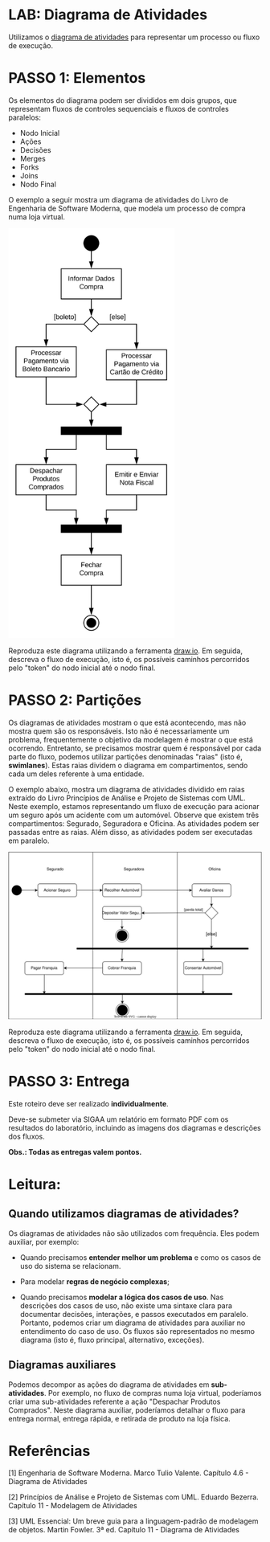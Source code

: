 # LAB: Diagrama de Atividades

Utilizamos o [diagrama de atividades](https://engsoftmoderna.info/cap4.html#diagrama-de-atividades) para representar um processo ou fluxo de execução.


# PASSO 1: Elementos

Os elementos do diagrama podem ser divididos em dois grupos, que representam fluxos de controles sequenciais e fluxos de controles paralelos:

* Nodo Inicial
* Ações
* Decisões
* Merges
* Forks
* Joins
* Nodo Final


O exemplo a seguir mostra um diagrama de atividades do Livro de Engenharia de Software Moderna, que modela um processo de compra numa loja virtual.

<img src="imagens/eng-soft-moderna-diagrama-atividades.svg" width="330"/>


Reproduza este diagrama utilizando a ferramenta [draw.io](https://draw.io). Em seguida, descreva o fluxo de execução, isto é, os possíveis caminhos percorridos pelo "token" do nodo inicial até o nodo final.

# PASSO 2: Partições

Os diagramas de atividades mostram o que está acontecendo, mas não mostra quem são os responsáveis. Isto não é necessariamente um problema, frequentemente o objetivo da modelagem é mostrar o que está ocorrendo.
Entretanto, se precisamos mostrar quem é responsável por cada parte do fluxo, podemos utilizar partições denominadas "raias" (isto é, __swimlanes__). Estas raias dividem o diagrama em compartimentos, sendo cada um deles referente à uma entidade.

O exemplo abaixo, mostra um diagrama de atividades dividido em raias extraído do Livro Princípios de Análise e Projeto de Sistemas com UML. Neste exemplo, estamos representando um fluxo de execução para acionar um seguro após um acidente com um automóvel.
Observe que existem três compartimentos: Segurado, Seguradora e Oficina. As atividades podem ser passadas entre as raias.
Além disso, as atividades podem ser executadas em paralelo.

<img src="imagens/diagrama-atividades-raias-seguradora.svg" width="830"/>

Reproduza este diagrama utilizando a ferramenta [draw.io](https://draw.io). Em seguida, descreva o fluxo de execução, isto é, os possíveis caminhos percorridos pelo "token" do nodo inicial até o nodo final.

# PASSO 3: Entrega

Este roteiro deve ser realizado **individualmente**.

Deve-se submeter via SIGAA um relatório em formato PDF com os resultados do laboratório, incluindo as imagens dos diagramas e descrições dos fluxos.

**Obs.: Todas as entregas valem pontos.**

# Leitura:

## Quando utilizamos diagramas de atividades?

Os diagramas de atividades não são utilizados com frequência. Eles podem auxiliar, por exemplo:

* Quando precisamos **entender melhor um problema** e como os casos de uso do sistema se relacionam.

* Para modelar **regras de negócio complexas**;

* Quando precisamos **modelar a lógica dos casos de uso**. Nas descrições dos casos de uso, não existe uma sintaxe clara para documentar decisões, interações, e passos executados em paralelo. Portanto, podemos criar um diagrama de atividades para auxiliar no entendimento do caso de uso. Os fluxos são representados no mesmo diagrama (isto é, fluxo principal, alternativo, exceções).

## Diagramas auxiliares

Podemos decompor as ações do diagrama de atividades em **sub-atividades**. Por exemplo, no fluxo de compras numa loja virtual, poderíamos criar uma sub-atividades referente a ação "Despachar Produtos Comprados". Neste diagrama auxiliar, poderíamos detalhar o fluxo para entrega normal, entrega rápida, e retirada de produto na loja física.

# Referências

[1] Engenharia de Software Moderna. Marco Tulio Valente. Capítulo 4.6 - Diagrama de Atividades

[2] Princípios de Análise e Projeto de Sistemas com UML. Eduardo Bezerra. Capítulo 11 - Modelagem de Atividades

[3] UML Essencial: Um breve guia para a linguagem-padrão de modelagem de objetos. Martin Fowler. 3ª ed. Capítulo 11 - Diagrama de Atividades
